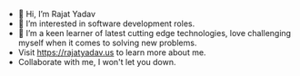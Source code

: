 - 👋 Hi, I’m Rajat Yadav
- 👀 I’m interested in software development roles.
- 🌱 I’m a keen learner of latest cutting edge technologies, love challenging myself when it comes to solving new problems.
- Visit https://rajatyadav.us to learn more about me. 
- Collaborate with me, I won't let you down.

<!---
rajat698/rajat698 is a ✨ special ✨ repository because its `README.md` (this file) appears on your GitHub profile.
You can click the Preview link to take a look at your changes.
--->

